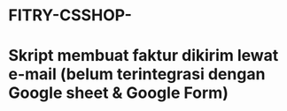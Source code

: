 # FITRY-CSSHOP-

# Skript membuat faktur dikirim lewat e-mail (belum terintegrasi dengan Google sheet & Google Form)

